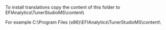 To install translations copy the content of this folder to EFIAnalytics\TunerStudioMS\content\

For example C:\Program Files (x86)\EFIAnalytics\TunerStudioMS\content\